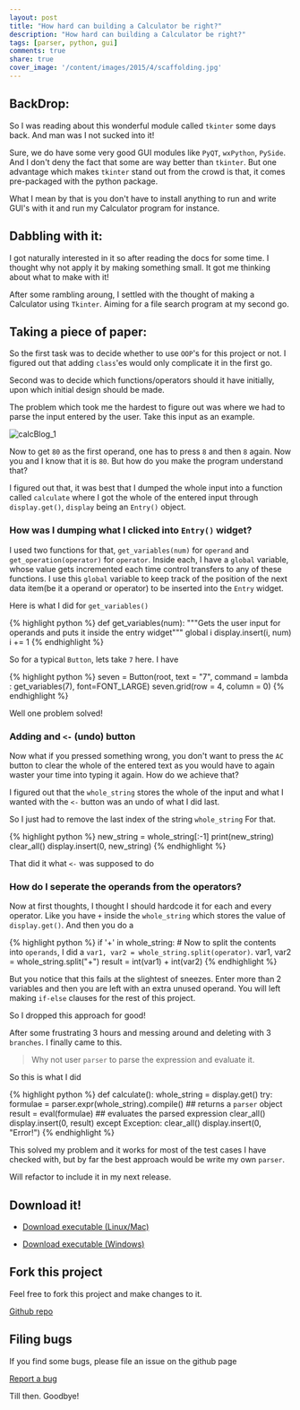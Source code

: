```yaml
---
layout: post
title: "How hard can building a Calculator be right?"
description: "How hard can building a Calculator be right?"
tags: [parser, python, gui]
comments: true
share: true
cover_image: '/content/images/2015/4/scaffolding.jpg'
---
```


## BackDrop: 

So I was reading about this wonderful module called `tkinter` some days back. And man was I not sucked into it!

Sure, we do have some very good GUI modules like `PyQT`, `wxPython`, `PySide`. And I don't deny the fact that some are way better than `tkinter`. But one advantage which makes `tkinter` stand out from the crowd is that, it comes pre-packaged with the python package. 

What I mean by that is you don't have to install anything to run and write GUI's with it and run my Calculator program for instance.

## Dabbling with it:

I got naturally interested in it so after reading the docs for some time. I thought why not apply it by making something small. It got me thinking about what to make with it!

After some rambling aroung, I settled with the thought of making a Calculator using `Tkinter`. Aiming for a file search program at my second go.

## Taking a piece of paper:

So the first task was to decide whether to use `OOP`'s for this project or not. I figured out that adding `class`'es would only complicate it in the first go. 

Second was to decide which functions/operators should it have initially, upon which initial design should be made.

The problem which took me the hardest to figure out was where we had to parse the input entered by the user. 
Take this input as an example. 

![calcBlog_1](https://raw.githubusercontent.com/prodicus/prodicus.github.io/master/images/calcBlog_1.jpg)

Now to get `80` as the first operand, one has to press `8` and then `8` again. Now you and I know that it is `80`. But how do you make the program understand that?

I figured out that, it was best that I dumped the whole input into a function called `calculate` where I got the whole of the entered input through `display.get()`, `display` being an `Entry()` object.

### How was I dumping what I clicked into `Entry()` widget? 

I used two functions for that, `get_variables(num)` for `operand` and `get_operation(operator)` for `operator`. Inside each, I have a `global` variable, whose value gets incremented each time control transfers to any of these functions. I use this `global` variable to keep track of the position of the next data item(be it a operand or operator) to be inserted into the `Entry` widget.

Here is what I did for `get_variables()`

{% highlight python %}
def get_variables(num):
    """Gets the user input for operands and puts it inside the entry widget"""
    global i
    display.insert(i, num)
    i += 1
{% endhighlight %}

So for a typical `Button`, lets take `7` here. I have 

{% highlight python %}
seven = Button(root, text = "7", command = lambda : get_variables(7), font=FONT_LARGE)
seven.grid(row = 4, column = 0)
{% endhighlight %}


Well one problem solved!

### Adding and `<-` (undo) button

Now what if you pressed something wrong, you don't want to press the `AC` button to clear the whole of the entered text as you would have to again waster your time into typing it again. How do we achieve that?

I figured out that the `whole_string` stores the whole of the input and what I wanted with the `<-` button was an undo of what I did last. 

So I just had to remove the last index of the string `whole_string`
For that.

{% highlight python %}
new_string = whole_string[:-1]
print(new_string)
clear_all()
display.insert(0, new_string)
{% endhighlight %}

That did it what `<-` was supposed to do

### How do I seperate the operands from the operators?

Now at first thoughts, I thought I should hardcode it for each and every operator. Like you have `+` inside the `whole_string` which stores the value of `display.get()`. And then you do a 

{% highlight python %}
if '+' in whole_string:
    # Now to split the contents into `operands`, I did a `var1, var2 = whole_string.split(operator)`. 
    var1, var2 = whole_string.split("+")
    result = int(var1) + int(var2)
{% endhighlight %}

But you notice that this fails at the slightest of sneezes. Enter more than 2 variables and then you are left with an extra unused operand. You will left making `if-else` clauses for the rest of this project. 

So I dropped this approach for good!

After some frustrating 3 hours and messing around and deleting with 3 `branches`. I finally came to this.

>Why not user `parser` to parse the expression and evaluate it.

So this is what I did

{% highlight python %}
def calculate():
    whole_string = display.get()
    try:
        formulae = parser.expr(whole_string).compile()      ## returns a `parser` object
        result = eval(formulae)                             ## evaluates the parsed expression
        clear_all()
        display.insert(0, result)
    except Exception:
        clear_all()
        display.insert(0, "Error!")
{% endhighlight %}

This solved my problem and it works for most of the test cases I have checked with, but by far the best approach would be write my own `parser`. 

Will refactor to include it in my next release.

## Download it!

- <a href="https://github.com/prodicus/pyCalc/releases/download/v1.0/pyCalc_v1" class="btn btn-success">Download executable (Linux/Mac)</a>

- <a href="https://github.com/prodicus/pyCalc/releases/download/v1.0/pyCalc_v1.exe" class="btn btn-success">Download executable (Windows)</a>

## Fork this project

Feel free to fork this project and make changes to it. 

<div markdown="0"><a href="https://github.com/prodicus/pyCalc" class="btn btn-info">Github repo</a></div>

## Filing bugs

If you find some bugs, 
please file an issue on the github page 

<div markdown="0"><a href="https://github.com/prodicus/pyCalc/issues/new" class="btn btn-danger">Report a bug</a></div>

Till then. Goodbye!
